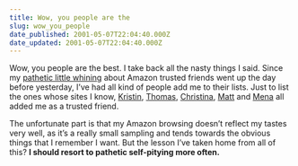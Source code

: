```yaml
---
title: Wow, you people are the
slug: wow_you_people
date_published: 2001-05-07T22:04:40.000Z
date_updated: 2001-05-07T22:04:40.000Z
---
```


Wow, you people are the best. I take back all the nasty things I said. Since my [pathetic little whining](/index.php?blogarch/2001_05_01_archive.php#3499740) about Amazon trusted friends went up the day before yesterday, I’ve had all kind of people add me to their lists. Just to list the ones whose sites I know, [Kristin](http://www.booboolina.com/), [Thomas](http://www.vanderwal.net/random/index.html), [Christina](http://eleganthack.com/), [Matt](http://www.hit-or-miss.org) and [Mena](http://www.dollarshort.org/) all added me as a trusted friend.

The unfortunate part is that my Amazon browsing doesn’t reflect my tastes very well, as it’s a really small sampling and tends towards the obvious things that I remember I want. But the lesson I’ve taken home from all of this? **I should resort to pathetic self-pitying more often.**
